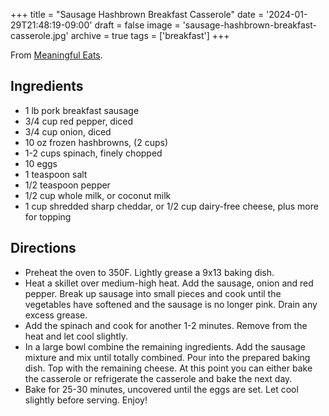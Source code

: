 +++
title = "Sausage Hashbrown Breakfast Casserole"
date = '2024-01-29T21:48:19-09:00'
draft = false
image = 'sausage-hashbrown-breakfast-casserole.jpg'
archive = true
tags = ['breakfast']
+++

From [Meaningful Eats](https://meaningfuleats.com/sausage-hashbrown-breakfast-casserole/).

## Ingredients
* 1 lb pork breakfast sausage
* 3/4 cup red pepper, diced
* 3/4 cup onion, diced
* 10 oz frozen hashbrowns, (2 cups)
* 1-2 cups spinach, finely chopped
* 10 eggs
* 1 teaspoon salt
* 1/2 teaspoon pepper
* 1/2 cup whole milk, or coconut milk
* 1 cup shredded sharp cheddar, or 1/2 cup dairy-free cheese, plus more for topping

## Directions
* Preheat the oven to 350F. Lightly grease a 9x13 baking dish.
* Heat a skillet over medium-high heat. Add the sausage, onion and red pepper. Break up sausage into small pieces and cook until the vegetables have softened and the sausage is no longer pink. Drain any excess grease.
* Add the spinach and cook for another 1-2 minutes. Remove from the heat and let cool slightly.
* In a large bowl combine the remaining ingredients. Add the sausage mixture and mix until totally combined. Pour into the prepared baking dish. Top with the remaining cheese. At this point you can either bake the casserole or refrigerate the casserole and bake the next day.
* Bake for 25-30 minutes, uncovered until the eggs are set. Let cool slightly before serving. Enjoy!

